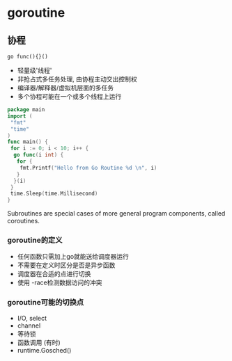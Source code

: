 # goroutine

## 协程

`go func(){}()`

- 轻量级'线程'
- 非抢占式多任务处理, 由协程主动交出控制权
- 编译器/解释器/虚拟机层面的多任务
- 多个协程可能在一个或多个线程上运行

```go
package main
import (
 "fmt"
 "time"
)
func main() {
 for i := 0; i < 10; i++ {
  go func(i int) {
   for {
    fmt.Printf("Hello from Go Routine %d \n", i)
   }
  }(i)
 }
 time.Sleep(time.Millisecond)
}
```

Subroutines are special cases of more general program components, called coroutines.

### goroutine的定义

- 任何函数只需加上go就能送给调度器运行
- 不需要在定义时区分是否是异步函数
- 调度器在合适的点进行切换
- 使用 -race检测数据访问的冲突

### goroutine可能的切换点

- I/O, select
- channel
- 等待锁
- 函数调用 (有时)
- runtime.Gosched()
